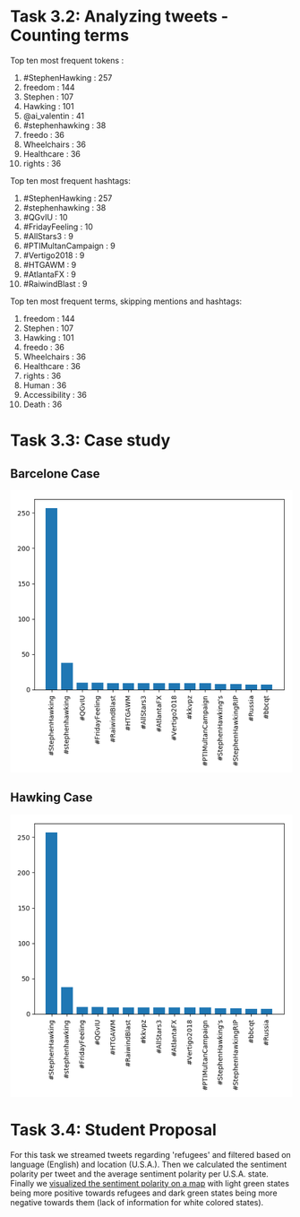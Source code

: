 # Task 3.2: Analyzing tweets - Counting terms

Top ten most frequent tokens :

1. \#StephenHawking : 257
2. freedom : 144
3. Stephen : 107
4. Hawking : 101
5. @ai_valentin : 41
6. \#stephenhawking : 38
7. freedo : 36
8. Wheelchairs : 36
9. Healthcare : 36
 10. rights : 36


Top ten most frequent hashtags:

1. \#StephenHawking : 257
2. \#stephenhawking : 38
3. \#QGvIU : 10
4. \#FridayFeeling : 10
5. \#AllStars3 : 9
6. \#PTIMultanCampaign : 9
7. \#Vertigo2018 : 9
8. \#HTGAWM : 9
9. \#AtlantaFX : 9
 10. \#RaiwindBlast : 9


Top ten most frequent terms, skipping mentions and hashtags: 

1. freedom : 144
2. Stephen : 107
3. Hawking : 101
4. freedo : 36
5. Wheelchairs : 36
6. Healthcare : 36
7. rights : 36
8. Human : 36
9. Accessibility : 36
 10. Death : 36

# Task 3.3: Case study
## Barcelone Case
![alt text](barca.png)
## Hawking Case
![alt text](hawking.png)

# Task 3.4: Student Proposal
For this task we streamed tweets regarding 'refugees' and filtered based on language (English) 
and location (U.S.A.). Then we calculated the sentiment polarity per tweet and the average sentiment
polarity per U.S.A. state. Finally we [visualized the sentiment polarity on a map](https://plot.ly/~s.yfantidou/4/sentiment-polarity-about-refugees-by-state-hover-for-breakdown/) with light 
green states being more positive towards refugees and dark green states being more negative 
towards them (lack of information for white colored states).
